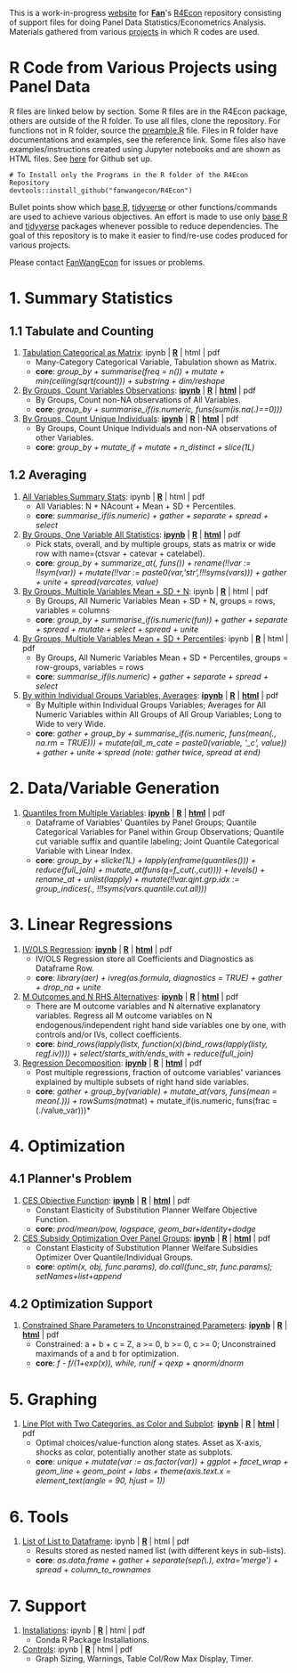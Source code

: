 This is a work-in-progress [website](https://fanwangecon.github.io/R4Econ/) for [**Fan**](https://fanwangecon.github.io/)'s [R4Econ](https://github.com/FanWangEcon/R4Econ) repository consisting of support files for doing Panel Data Statistics/Econometrics Analysis. Materials gathered from various [projects](https://fanwangecon.github.io/research) in which R codes are used.

# R Code from Various Projects using Panel Data

R files are linked below by section. Some R files are in the R4Econ package, others are outside of the R folder. To use all files, clone the repository. For functions not in R folder, source the [preamble.R](https://github.com/FanWangEcon/R4Econ/blob/master/preamble.R) file. Files in R folder have documentations and examples, see the reference link. Some files also have examples/instructions created using Jupyter notebooks and are shown as HTML files. See [here](gitsetup.md) for Github set up.

```
# To Install only the Programs in the R folder of the R4Econ Repository
devtools::install_github("fanwangecon/R4Econ")
```

Bullet points show which [base R](https://www.rdocumentation.org/packages/base/versions/3.5.2), [tidyverse](https://www.tidyverse.org/) or other functions/commands are used to achieve various objectives. An effort is made to use only [base R](https://www.rdocumentation.org/packages/base/versions/3.5.2) and [tidyverse](https://www.tidyverse.org/) packages whenever possible to reduce dependencies. The goal of this repository is to make it easier to find/re-use codes produced for various projects.

Please contact [FanWangEcon](https://github.com/FanWangEcon) for issues or problems.

# 1. Summary Statistics

## 1.1 Tabulate and Counting
1. [Tabulation Categorical as Matrix](https://github.com/FanWangEcon/R4Econ/blob/master/summarize/tabulate/ListUniqueCateNAsMat.R): ipynb | [**R**](https://github.com/FanWangEcon/R4Econ/blob/master/summarize/tabulate/ListUniqueCateNAsMat.R) | html | pdf
    + Many-Category Categorical Variable, Tabulation shown as Matrix.
    + **core**: *group_by + summarise(freq = n()) + mutate + min(ceiling(sqrt(count))) + substring + dim/reshape*
2. [By Groups, Count Variables Observations](summarize/count/ByGroupCountAllVarNonNA.html): [**ipynb**](https://github.com/FanWangEcon/R4Econ/blob/master/summarize/count/ByGroupCountAllVarNonNA.ipynb) | [**R**](https://github.com/FanWangEcon/R4Econ/blob/master/summarize/count/ByGroupCountAllVarNonNA.R) |  [**html**](summarize/count/ByGroupCountAllVarNonNA.html) | pdf
    + By Groups, Count non-NA observations of All Variables.
    + **core**: *group_by + summarise_if(is.numeric, funs(sum(is.na(.)==0)))*
3. [By Groups, Count Unique Individuals](summarize/count/ByGroupCountUniqueIndi.html): [**ipynb**](https://github.com/FanWangEcon/R4Econ/blob/master/summarize/count/ByGroupCountUniqueIndi.ipynb) | [**R**](https://github.com/FanWangEcon/R4Econ/blob/master/summarize/count/ByGroupCountUniqueIndi.R) |  [**html**](summarize/count/ByGroupCountUniqueIndi.html) | pdf
    + By Groups, Count Unique Individuals and non-NA observations of other Variables.
    + **core**: *group_by + mutate_if + mutate + n_distinct + slice(1L)*

## 1.2 Averaging

1. [All Variables Summary Stats](https://github.com/FanWangEcon/R4Econ/blob/master/summarize/summ/SummPercentiles.R): ipynb | [**R**](https://github.com/FanWangEcon/R4Econ/blob/master/summarize/summ/SummPercentiles.R) | html | pdf
    + All Variables: N + NAcount + Mean + SD + Percentiles.
    + **core**: *summarise_if(is.numeric) + gather + separate + spread  + select*
2. [By Groups, One Variable All Statistics](summarize/summ/ByGroupSummOne.html): [**ipynb**](https://github.com/FanWangEcon/R4Econ/blob/master/summarize/summ/ByGroupSummOne.ipynb) | [**R**](https://github.com/FanWangEcon/R4Econ/blob/master/summarize/summ/ByGroupSummOne.R) | [**html**](summarize/summ/ByGroupSummOne.html) | pdf
    + Pick stats, overall, and by multiple groups, stats as matrix or wide row with name=(ctsvar + catevar + catelabel).
    + **core**: *group_by + summarize_at(, funs()) + rename(!!var := !!sym(var)) + mutate(!!var := paste0(var,'str',!!!syms(vars))) + gather + unite + spread(varcates, value)*
3. [By Groups, Multiple Variables Mean + SD + N](https://github.com/FanWangEcon/R4Econ/blob/master/summarize/summ/ByGroupSumm.R): ipynb | [**R**](https://github.com/FanWangEcon/R4Econ/blob/master/summarize/summ/ByGroupSumm.R) | html | pdf
    + By Groups, All Numeric Variables Mean + SD + N, groups = rows, variables = columns
    + **core**: *group_by + summarise_if(is.numeric(fun)) + gather + separate + spread + mutate + select + spread + unite*
4. [By Groups, Multiple Variables Mean + SD + Percentiles](https://github.com/FanWangEcon/R4Econ/blob/master/summarize/summ/ByGroupsSummPercentiles.R): ipynb | [**R**](https://github.com/FanWangEcon/R4Econ/blob/master/summarize/summ/ByGroupsSummPercentiles.R) | html | pdf
    + By Groups, All Numeric Variables Mean + SD + Percentiles, groups = row-groups, variables = rows
    + **core**: *summarise_if(is.numeric) + gather + separate + spread  + select*    
5. [By within Individual Groups Variables, Averages](summarize/summ/ByGroupsSummWide.html): [**ipynb**](https://github.com/FanWangEcon/R4Econ/blob/master/summarize/summ/ByGroupsSummWide.ipynb) | [**R**](https://github.com/FanWangEcon/R4Econ/blob/master/summarize/summ/ByGroupsSummWide.R) |  [**html**](summarize/summ/ByGroupsSummWide.html) | pdf
    + By Multiple within Individual Groups Variables; Averages for All Numeric Variables within All Groups of All Group Variables; Long to Wide to very Wide.
    + **core**: *gather + group_by + summarise_if(is.numeric, funs(mean(., na.rm = TRUE))) + mutate(all_m_cate = paste0(variable, '_c', value)) + gather + unite + spread (note: gather twice, spread at end)*

# 2. Data/Variable Generation

1. [Quantiles from Multiple Variables](generate/quantile/VarCateIdxVarsQuantiles.html): [**ipynb**](https://github.com/FanWangEcon/R4Econ/blob/master/generate/quantile/VarCateIdxVarsQuantiles.ipynb) | [**R**](https://github.com/FanWangEcon/R4Econ/blob/master/generate/quantile/VarCateIdxVarsQuantiles.R) |  [**html**](generate/quantile/VarCateIdxVarsQuantiles.html) | pdf
    + Dataframe of Variables' Quantiles by Panel Groups; Quantile Categorical Variables for Panel within Group Observations; Quantile cut variable suffix and quantile labeling; Joint Quantile Categorical Variable with Linear Index.
    + **core**: *group_by + slicke(1L) + lapply(enframe(quantiles())) + reduce(full_join) + mutate_at(funs(q=f_cut(.,cut)))) + levels() + rename_at + unlist(lapply) + mutate(!!var.qjnt.grp.idx := group_indices(., !!!syms(vars.quantile.cut.all)))*


# 3. Linear Regressions

1. [IV/OLS Regression](linreg/ivreg/ivregdfrow.html): [**ipynb**](https://github.com/FanWangEcon/R4Econ/blob/master/linreg/ivreg/ivregdfrow.ipynb) | [**R**](https://github.com/FanWangEcon/R4Econ/blob/master/linreg/ivreg/ivregdfrow.R) |  [**html**](linreg/ivreg/ivregdfrow.html) | pdf
    + IV/OLS Regression store all Coefficients and Diagnostics as Dataframe Row.
    + **core**: *library(aer) + ivreg(as.formula, diagnostics = TRUE) + gather + drop_na + unite*
2. [M Outcomes and N RHS Alternatives](linreg/ivreg/regloop.html): [**ipynb**](https://github.com/FanWangEcon/R4Econ/blob/master/linreg/ivreg/regloop.ipynb) | [**R**](https://github.com/FanWangEcon/R4Econ/blob/master/linreg/ivreg/regloop.R) |  [**html**](linreg/ivreg/regloop.html) | pdf
    + There are M outcome variables and N alternative explanatory variables. Regress all M outcome variables on N endogenous/independent right hand side variables one by one, with controls and/or IVs, collect coefficients.
    + **core**: *bind_rows(lapply(listx, function(x)(bind_rows(lapply(listy, regf.iv)))) + select/starts_with/ends_with + reduce(full_join)*
3. [Regression Decomposition](linreg/decompose/decompose.html): [**ipynb**](https://github.com/FanWangEcon/R4Econ/blob/master/linreg/decompose/decompose.ipynb) | [**R**](https://github.com/FanWangEcon/R4Econ/blob/master/linreg/decompose/decompose.R) |  [**html**](linreg/decompose/decompose.html) | pdf
    + Post multiple regressions, fraction of outcome variables' variances explained by multiple subsets of right hand side variables.
    + **core**: *gather + group_by(variable) + mutate_at(vars, funs(mean = mean(.))) + rowSums(mat*mat) + mutate_if(is.numeric, funs(frac = (./value_var)))*


# 4. Optimization

## 4.1 Planner's Problem
1. [CES Objective Function](optimization/planner/ces/cesplannerobj.html): [**ipynb**](https://github.com/FanWangEcon/R4Econ/blob/master/optimization/planner/ces/cesplannerobj.ipynb) | [**R**](https://github.com/FanWangEcon/R4Econ/blob/master/optimization/planner/ces/cesplannerobj.R) |  [**html**](optimization/planner/ces/cesplannerobj.html) | pdf
    + Constant Elasticity of Substitution Planner Welfare Objective Function.
    + **core**: *prod/mean/pow, logspace, geom_bar+identity+dodge*
2. [CES Subsidy Optimization Over Panel Groups](optimization/planner/ces/cesoptimizer.html): [**ipynb**](https://github.com/FanWangEcon/R4Econ/blob/master/optimization/planner/ces/cesoptimizer.ipynb) | [**R**](https://github.com/FanWangEcon/R4Econ/blob/master/optimization/planner/ces/cesoptimizer.R) |  [**html**](optimization/planner/ces/cesoptimizer.html) | pdf
    + Constant Elasticity of Substitution Planner Welfare Subsidies Optimizer Over Quantile/Individual Groups.
    + **core**: *optim(x, obj, func.params), do.call(func_str, func.params); setNames+list+append*  

## 4.2 Optimization Support
1. [Constrained Share Parameters to Unconstrained Parameters](optimization/support/fraction.html): [**ipynb**](https://github.com/FanWangEcon/R4Econ/blob/master/optimization/support/fraction.ipynb) | [**R**](https://github.com/FanWangEcon/R4Econ/blob/master/optimization/support/fraction.R) |  [**html**](optimization/support/fraction.html) | pdf
    + Constrained: a + b + c = Z, a >= 0, b >= 0, c >= 0; Unconstrained maximands of a and b for optimization.
    + **core**: *f - f/(1+exp(x)), while, runif + qexp + qnorm/dnorm*

# 5. Graphing

1. [Line Plot with Two Categories, as Color and Subplot](dynamic/graph/statesvalpol.html): [**ipynb**](https://github.com/FanWangEcon/R4Econ/blob/master/dynamic/graph/statesvalpol.ipynb) | [**R**](https://github.com/FanWangEcon/R4Econ/blob/master/dynamic/graph/statesvalpol.R) |  [**html**](dynamic/graph/statesvalpol.html) | pdf
    + Optimal choices/value-function along states. Asset as X-axis, shocks as color, potentially another state as subplots.
    + **core**: *unique + mutate(var := as.factor(var)) + ggplot + facet_wrap + geom_line + geom_point + labs + theme(axis.text.x = element_text(angle = 90, hjust = 1))*


# 6. Tools

1. [List of List to Dataframe](https://github.com/FanWangEcon/R4Econ/blob/master/support/dplyrtricks/nestedlist2df.R): ipynb | [**R**](https://github.com/FanWangEcon/R4Econ/blob/master/support/dplyrtricks/nestedlist2df.R) | html | pdf
    + Results stored as nested named list (with different keys in sub-lists).
    + **core**: *as.data.frame + gather + separate(sep(\\.), extra='merge') + spread + column_to_rownames*

# 7. Support

1. [Installations](https://github.com/FanWangEcon/R4Econ/blob/master/support/controls/condainstalls.R): ipynb | [**R**](https://github.com/FanWangEcon/R4Econ/blob/master/support/controls/condainstalls.R) | html | pdf
    + Conda R Package Installations.
2. [Controls](https://github.com/FanWangEcon/R4Econ/blob/master/support/controls/controls.R): ipynb | [**R**](https://github.com/FanWangEcon/R4Econ/blob/master/support/controls/controls.R) | html | pdf
    + Graph Sizing, Warnings, Table Col/Row Max Display, Timer.
